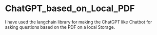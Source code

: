 # ChatGPT_based_on_Local_PDF
I have used the langchain library for making the ChatGPT like Chatbot for asking questions based on the PDF on a local Storage. 
